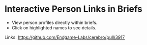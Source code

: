 # Interactive Person Links in Briefs

*   View person profiles directly within briefs.
*   Click on highlighted names to see details.

Links:
https://github.com/Endgame-Labs/cerebro/pull/3917
